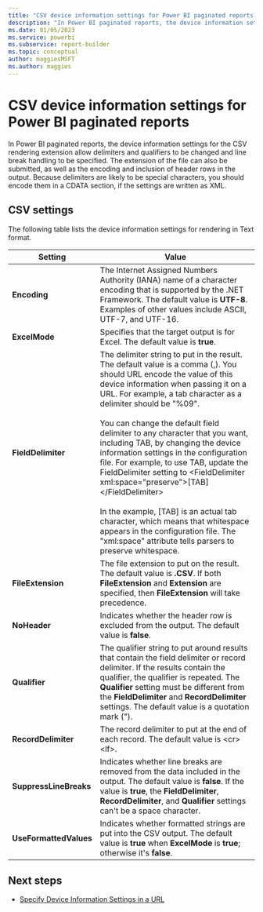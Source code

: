 ```yaml
---
title: "CSV device information settings for Power BI paginated reports | Microsoft Docs"
description: "In Power BI paginated reports, the device information settings for the CSV rendering extension allow delimiters and qualifiers to be changed and line break handling to be specified."
ms.date: 01/05/2023
ms.service: powerbi
ms.subservice: report-builder
ms.topic: conceptual
author: maggiesMSFT
ms.author: maggies
---
```

# CSV device information settings for Power BI paginated reports

In Power BI paginated reports, the device information settings for the CSV rendering extension allow delimiters and qualifiers to be changed and line break handling to be specified. The extension of the file can also be submitted, as well as the encoding and inclusion of header rows in the output. Because delimiters are likely to be special characters, you should encode them in a CDATA section, if the settings are written as XML.

## CSV settings

The following table lists the device information settings for rendering in Text format.

|Setting|Value|
|-------------|-----------|
|**Encoding**|The Internet Assigned Numbers Authority (IANA) name of a character encoding that is supported by the .NET Framework. The default value is **UTF-8**. Examples of other values include ASCII, UTF-7, and UTF-16.|
|**ExcelMode**|Specifies that the target output is for Excel. The default value is **true**.|
|**FieldDelimiter**|The delimiter string to put in the result. The default value is a comma (,). You should URL encode the value of this device information when passing it on a URL. For example, a tab character as a delimiter should be "%09".<br /><br /> You can change the default field delimiter to any character that you want, including TAB, by changing the device information settings in the configuration file. For example, to use TAB, update the FieldDelimiter setting to \<FieldDelimiter xml:space="preserve">[TAB]\</FieldDelimiter><br /><br /> In the example, [TAB] is an actual tab character, which means that whitespace appears in the configuration file. The "xml:space" attribute tells parsers to preserve whitespace.|
|**FileExtension**|The file extension to put on the result. The default value is **.CSV**. If both **FileExtension** and **Extension** are specified, then **FileExtension** will take precedence.|
|**NoHeader**|Indicates whether the header row is excluded from the output. The default value is **false**.|
|**Qualifier**|The qualifier string to put around results that contain the field delimiter or record delimiter. If the results contain the qualifier, the qualifier is repeated. The **Qualifier** setting must be different from the **FieldDelimiter** and **RecordDelimiter** settings. The default value is a quotation mark (").|
|**RecordDelimiter**|The record delimiter to put at the end of each record. The default value is \<cr>\<lf>.|
|**SuppressLineBreaks**|Indicates whether line breaks are removed from the data included in the output. The default value is **false**. If the value is **true**, the **FieldDelimiter**, **RecordDelimiter**, and **Qualifier** settings can't be a space character.|
|**UseFormattedValues**|Indicates whether formatted strings are put into the CSV output. The default value is **true** when **ExcelMode** is **true**; otherwise it's **false**.|

## Next steps

- [Specify Device Information Settings in a URL](/sql/reporting-services/specify-device-information-settings-in-a-url)
